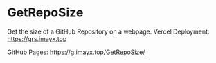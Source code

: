# GetRepoSize
Get the size of a GitHub Repository on a webpage. 
Vercel Deployment: <https://grs.imayx.top>

GitHub Pages: <https://g.imayx.top/GetRepoSize/>
